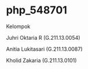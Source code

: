 # php_548701
<p>Kelompok</p>
<p>Juhri Oktaria R (G.211.13.0054)</p>
<p>Anitia Lukitasari (G.211.13.0087)</p>
<p>Kholid Zakaria (G.211.13.0101)</p>
